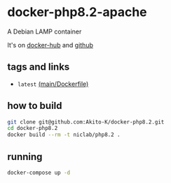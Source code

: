 # docker-php8.2-apache

A Debian LAMP container

It's on [docker-hub](https://hub.docker.com/repository/docker/niclab/php8.2/) and [github](https://github.com/Akito-K/docker-php8.2)

## tags and links
* `latest` [(main/Dockerfile)](https://github.com/Akito-K/docker-php8.2/blob/main/Dockerfile)

## how to build

```sh
git clone git@github.com:Akito-K/docker-php8.2.git
cd docker-php8.2
docker build --rm -t niclab/php8.2 .
```

## running

```sh
docker-compose up -d
```